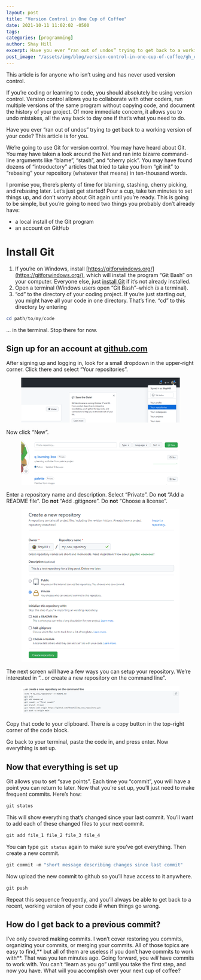 ```yaml
---
layout: post
title: "Version Control in One Cup of Coffee"
date: 2021-10-11 11:02:02 -0500
tags:
categories: [programming]
author: Shay Hill
excerpt: Have you ever “ran out of undos” trying to get back to a working version of your code? This article is for you.
post_image: "/assets/img/blog/version-control-in-one-cup-of-coffee/gh_erasers.jpg"
---
```


This article is for anyone who isn’t using and has never used version control.

If you’re coding or learning to code, you should absolutely be using version control. Version control allows you to collaborate with other coders, run multiple versions of the same program without copying code, and document the history of your project. Of more immediate concern, it allows you to undo mistakes, all the way back to day one if that’s what you need to do.

Have you ever “ran out of undos” trying to get back to a working version of your code? This article is for you.

We’re going to use Git for version control. You may have heard about Git. You may have taken a look around the Net and ran into bizarre command-line arguments like “blame”, “stash”, and “cherry pick”. You may have found dozens of “introductory” articles that tried to take you from “git init” to “rebasing” your repository (whatever that means) in ten-thousand words.

I promise you, there’s plenty of time for blaming, stashing, cherry picking, and rebasing later. Let’s just get started! Pour a cup, take ten minutes to set things up, and don’t worry about Git again until you’re ready. This is going to be simple, but you’re going to need two things you probably don’t already have:

* a local install of the Git program
* an account on GitHub

# Install Git

1. If you’re on Windows, install [https://gitforwindows.org/](https://gitforwindows.org/), which will install the program “Git Bash” on your computer. Everyone else, just [install Git](https://git-scm.com/downloads) if it’s not already installed.
2. Open a terminal (Windows users open “Git Bash”–which *is* a terminal).
3. “cd” to the directory of your coding project. If you’re just starting out, you might have all your code in one directory. That’s fine. “cd” to this directory by entering

~~~ Powershell
cd path/to/my/code
~~~

… in the terminal. Stop there for now.

## Sign up for an account at [github.com](https://gitforwindows.org/)

After signing up and logging in, look for a small dropdown in the upper-right corner. Click there and select “Your repositories”.

<figure><img src='/assets/img/blog/version-control-in-one-cup-of-coffee/gh_drop_down_new_repo.png' alt=''></figure>

Now click “New”.

<figure><img src='/assets/img/blog/version-control-in-one-cup-of-coffee/gh_drop_down_new_repo2.png' alt=''></figure>

Enter a repository name and description. Select “Private”. Do **not** “Add a README file”. Do **not** “Add .gitignore”. Do **not** “Choose a license”.

<figure><img src='/assets/img/blog/version-control-in-one-cup-of-coffee/gh_name_respository.png' alt=''></figure>

The next screen will have a few ways you can setup your repository. We’re interested in “…or create a new repository on the command line”.

<figure><img src='/assets/img/blog/version-control-in-one-cup-of-coffee/gh_commands.png' alt=''></figure>

Copy that code to your clipboard. There is a copy button in the top-right corner of the code block.

Go back to your terminal, paste the code in, and press enter. Now everything is set up.

## Now that everything is set up

Git allows you to set “save points”. Each time you “commit”, you will have a point you can return to later. Now that you’re set up, you’ll just need to make frequent commits. Here’s how:

~~~ Powershell
git status
~~~

This will show everything that’s changed since your last commit. You’ll want to add each of these changed files to your next commit.

~~~ Powershell
git add file_1 file_2 file_3 file_4
~~~

You can type `git status` again to make sure you’ve got everything. Then create a new commit.

~~~ Powershell
git commit -m "short message describing changes since last commit"
~~~

Now upload the new commit to github so you’ll have access to it anywhere.

~~~ Powershell
git push
~~~

Repeat this sequence frequently, and you’ll always be able to get back to a recent, working version of your code ~~if~~ when things go wrong.

## How do I get back to a previous commit?

I’ve only covered making commits. I won’t cover restoring you commits, organizing your commits, or merging your commits. All of those topics are easy to find,** but all of them are useless if you don’t have commits to work with**. That was you ten minutes ago. Going forward, you *will* have commits to work with. You can’t “learn as you go” until you take the first step, and now you have. What will you accomplish over your next cup of coffee?
